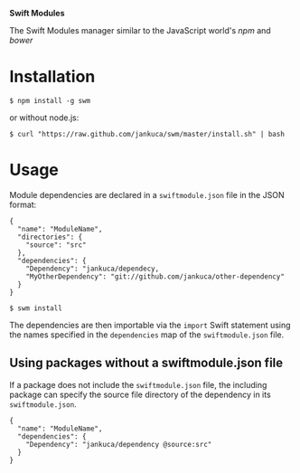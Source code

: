 
**Swift Modules**

The Swift Modules manager similar to the JavaScript world's *npm* and *bower*

# Installation

```
$ npm install -g swm
```

or without node.js:

```
$ curl "https://raw.github.com/jankuca/swm/master/install.sh" | bash
```

# Usage

Module dependencies are declared in a `swiftmodule.json` file in the JSON format:

```
{
  "name": "ModuleName",
  "directories": {
    "source": "src"
  },
  "dependencies": {
    "Dependency": "jankuca/dependecy,
    "MyOtherDependency": "git://github.com/jankuca/other-dependency"
  }
}
```

```
$ swm install
```

The dependencies are then importable via the `import` Swift statement using the names specified in the `dependencies` map of the `swiftmodule.json` file.

## Using packages without a swiftmodule.json file

If a package does not include the `swiftmodule.json` file, the including package can specify the source file directory of the dependency in its `swiftmodule.json`.

```
{
  "name": "ModuleName",
  "dependencies": {
    "Dependency": "jankuca/dependency @source:src"
  }
}
```
